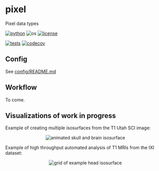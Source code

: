 # pixel

Pixel data types

[![python](https://img.shields.io/badge/python-3.8-blue.svg)](https://www.python.org/)
![os](https://img.shields.io/badge/os-ubuntu%20|%20macos%20|%20windows-blue.svg)
[![license](https://img.shields.io/badge/license-MIT-green.svg)](https://github.com/sandialabs/sibl#license)

[![tests](https://github.com/autotwin/pixel/workflows/tests/badge.svg)](https://github.com/autotwin/pixel/actions)
[![codecov](https://codecov.io/gh/autotwin/pixel/branch/main/graph/badge.svg?token=1Z716PHWAW)](https://codecov.io/gh/autotwin/pixel)

## Config

See [config/README.md](config/README.md)

## Workflow

To come.

## Visualizations of work in progress

Example of creating multiple isosurfaces from the T1 Utah SCI image: 
<p align="center">
  <img src="../data/figs/skull_brain_animation.gif" alt="animated skull and brain isosurface"/>
</p>



Example of high throughput automated analysis of T1 MRIs from the IXI dataset: 
<p align="center">
  <img src="https://github.com/autotwin/data/blob/main/figs/example_grid_25_x_4.png" alt="grid of example head isosurface"/>
</p>

